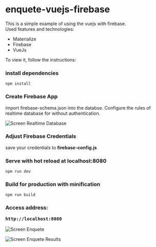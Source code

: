 # enquete-vuejs-firebase


<p>This is a simple example of using the vuejs with firebase. <br/>
Used features and technologies: </p>

<ul>
	<li>Materialize</li>
	<li>Firebase</li>
	<li>VueJs</li>
</ul>

<p>To view it, follow the instructions:</p>


### install dependencies
<pre><code>npm install</code></pre>

### Create Firebase App
import firebase-schema.json into the databse.
Configure the rules of realtime database for without authentication.

![Screen Realtime Database](https://github.com/lucasrs/enquete-vuejs-firebase/blob/master/images/1.png)

### Adjust Firebase Credentials
save your credentials to <b>firebase-config.js</b>

### Serve with hot reload at localhost:8080
<pre><code>npm run dev</code></pre>

### Build for production with minification
<pre><code>npm run build</code></pre>


### Access address: <pre><code>http://localhost:8080</code></pre>

![Screen Enquete](https://github.com/lucasrs/enquete-vuejs-firebase/blob/master/images/2.png)

![Screen Enquete Results](https://github.com/lucasrs/enquete-vuejs-firebase/blob/master/images/3.png)
